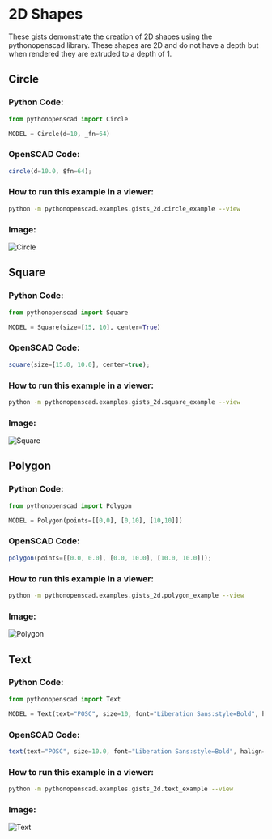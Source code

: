 # 2D Shapes

These gists demonstrate the creation of 2D shapes using the pythonopenscad library.
These shapes are 2D and do not have a depth but when rendered they are extruded to a depth of 1.



## Circle
    
### Python Code:
```python
from pythonopenscad import Circle

MODEL = Circle(d=10, _fn=64)
```
    
### OpenSCAD Code:
```js
circle(d=10.0, $fn=64);

```
    
### How to run this example in a viewer:
```bash
python -m pythonopenscad.examples.gists_2d.circle_example --view
```

### Image:
![Circle](pythonopenscad/examples/gists_2d/circle_example.png)
     
## Square
    
### Python Code:
```python
from pythonopenscad import Square

MODEL = Square(size=[15, 10], center=True)
```
    
### OpenSCAD Code:
```js
square(size=[15.0, 10.0], center=true);

```
    
### How to run this example in a viewer:
```bash
python -m pythonopenscad.examples.gists_2d.square_example --view
```

### Image:
![Square](pythonopenscad/examples/gists_2d/square_example.png)
     
## Polygon
    
### Python Code:
```python
from pythonopenscad import Polygon

MODEL = Polygon(points=[[0,0], [0,10], [10,10]])
```
    
### OpenSCAD Code:
```js
polygon(points=[[0.0, 0.0], [0.0, 10.0], [10.0, 10.0]]);

```
    
### How to run this example in a viewer:
```bash
python -m pythonopenscad.examples.gists_2d.polygon_example --view
```

### Image:
![Polygon](pythonopenscad/examples/gists_2d/polygon_example.png)
     
## Text
    
### Python Code:
```python
from pythonopenscad import Text

MODEL = Text(text="POSC", size=10, font="Liberation Sans:style=Bold", halign="center")
```
    
### OpenSCAD Code:
```js
text(text="POSC", size=10.0, font="Liberation Sans:style=Bold", halign="center");

```
    
### How to run this example in a viewer:
```bash
python -m pythonopenscad.examples.gists_2d.text_example --view
```

### Image:
![Text](pythonopenscad/examples/gists_2d/text_example.png)
     
